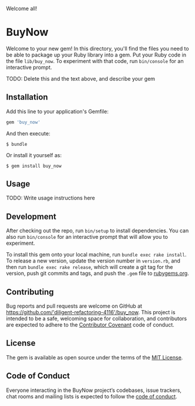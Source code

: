 Welcome all!

# BuyNow

Welcome to your new gem! In this directory, you'll find the files you need to be able to package up your Ruby library into a gem. Put your Ruby code in the file `lib/buy_now`. To experiment with that code, run `bin/console` for an interactive prompt.

TODO: Delete this and the text above, and describe your gem

## Installation

Add this line to your application's Gemfile:

```ruby
gem 'buy_now'
```

And then execute:

    $ bundle

Or install it yourself as:

    $ gem install buy_now

## Usage

TODO: Write usage instructions here

## Development

After checking out the repo, run `bin/setup` to install dependencies. You can also run `bin/console` for an interactive prompt that will allow you to experiment.

To install this gem onto your local machine, run `bundle exec rake install`. To release a new version, update the version number in `version.rb`, and then run `bundle exec rake release`, which will create a git tag for the version, push git commits and tags, and push the `.gem` file to [rubygems.org](https://rubygems.org).

## Contributing

Bug reports and pull requests are welcome on GitHub at https://github.com/'diligent-refactoring-4116'/buy_now. This project is intended to be a safe, welcoming space for collaboration, and contributors are expected to adhere to the [Contributor Covenant](http://contributor-covenant.org) code of conduct.

## License

The gem is available as open source under the terms of the [MIT License](https://opensource.org/licenses/MIT).

## Code of Conduct

Everyone interacting in the BuyNow project’s codebases, issue trackers, chat rooms and mailing lists is expected to follow the [code of conduct](https://github.com/'diligent-refactoring-4116'/buy_now/blob/master/CODE_OF_CONDUCT.md).
